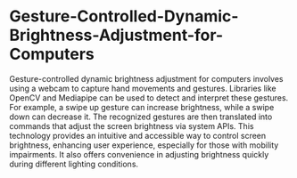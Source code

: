 # Gesture-Controlled-Dynamic-Brightness-Adjustment-for-Computers


Gesture-controlled dynamic brightness adjustment for computers involves using a webcam to capture hand movements and gestures. Libraries like OpenCV and Mediapipe can be used to detect and interpret these gestures. For example, a swipe up gesture can increase brightness, while a swipe down can decrease it. The recognized gestures are then translated into commands that adjust the screen brightness via system APIs. This technology provides an intuitive and accessible way to control screen brightness, enhancing user experience, especially for those with mobility impairments. It also offers convenience in adjusting brightness quickly during different lighting conditions.
